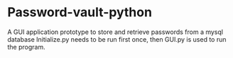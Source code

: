 # Password-vault-python
A GUI application prototype to store and retrieve passwords from a mysql database
Initialize.py needs to be run first once, then GUI.py is used to run the program.
